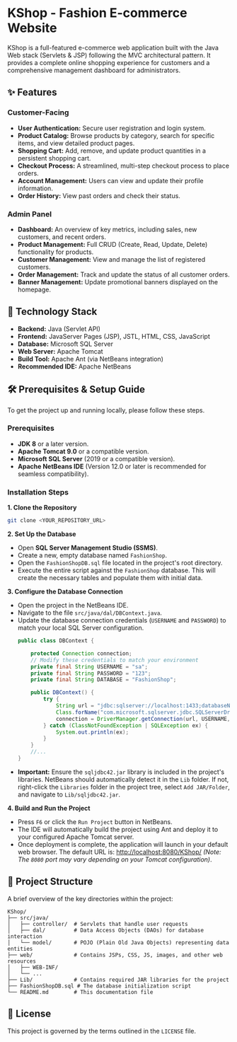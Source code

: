 # KShop - Fashion E-commerce Website

KShop is a full-featured e-commerce web application built with the Java Web stack (Servlets & JSP) following the MVC architectural pattern. It provides a complete online shopping experience for customers and a comprehensive management dashboard for administrators.

## ✨ Features

### Customer-Facing
- **User Authentication:** Secure user registration and login system.
- **Product Catalog:** Browse products by category, search for specific items, and view detailed product pages.
- **Shopping Cart:** Add, remove, and update product quantities in a persistent shopping cart.
- **Checkout Process:** A streamlined, multi-step checkout process to place orders.
- **Account Management:** Users can view and update their profile information.
- **Order History:** View past orders and check their status.

### Admin Panel
- **Dashboard:** An overview of key metrics, including sales, new customers, and recent orders.
- **Product Management:** Full CRUD (Create, Read, Update, Delete) functionality for products.
- **Customer Management:** View and manage the list of registered customers.
- **Order Management:** Track and update the status of all customer orders.
- **Banner Management:** Update promotional banners displayed on the homepage.

## 🚀 Technology Stack

- **Backend:** Java (Servlet API)
- **Frontend:** JavaServer Pages (JSP), JSTL, HTML, CSS, JavaScript
- **Database:** Microsoft SQL Server
- **Web Server:** Apache Tomcat
- **Build Tool:** Apache Ant (via NetBeans integration)
- **Recommended IDE:** Apache NetBeans

## 🛠️ Prerequisites & Setup Guide

To get the project up and running locally, please follow these steps.

### Prerequisites
- **JDK 8** or a later version.
- **Apache Tomcat 9.0** or a compatible version.
- **Microsoft SQL Server** (2019 or a compatible version).
- **Apache NetBeans IDE** (Version 12.0 or later is recommended for seamless compatibility).

### Installation Steps

**1. Clone the Repository**
```bash
git clone <YOUR_REPOSITORY_URL>
```

**2. Set Up the Database**
- Open **SQL Server Management Studio (SSMS)**.
- Create a new, empty database named `FashionShop`.
- Open the `FashionShopDB.sql` file located in the project's root directory.
- Execute the entire script against the `FashionShop` database. This will create the necessary tables and populate them with initial data.

**3. Configure the Database Connection**
- Open the project in the NetBeans IDE.
- Navigate to the file `src/java/dal/DBContext.java`.
- Update the database connection credentials (`USERNAME` and `PASSWORD`) to match your local SQL Server configuration.
  ```java
  public class DBContext {

      protected Connection connection;
      // Modify these credentials to match your environment
      private final String USERNAME = "sa";
      private final String PASSWORD = "123";
      private final String DATABASE = "FashionShop";

      public DBContext() {
          try {
              String url = "jdbc:sqlserver://localhost:1433;databaseName=" + DATABASE;
              Class.forName("com.microsoft.sqlserver.jdbc.SQLServerDriver");
              connection = DriverManager.getConnection(url, USERNAME, PASSWORD);
          } catch (ClassNotFoundException | SQLException ex) {
              System.out.println(ex);
          } 
      }
      //...
  }
  ```
- **Important:** Ensure the `sqljdbc42.jar` library is included in the project's libraries. NetBeans should automatically detect it in the `Lib` folder. If not, right-click the `Libraries` folder in the project tree, select `Add JAR/Folder`, and navigate to `Lib/sqljdbc42.jar`.

**4. Build and Run the Project**
- Press `F6` or click the `Run Project` button in NetBeans.
- The IDE will automatically build the project using Ant and deploy it to your configured Apache Tomcat server.
- Once deployment is complete, the application will launch in your default web browser. The default URL is:
  [http://localhost:8080/KShop/](http://localhost:8080/KShop/)
  *(Note: The `8080` port may vary depending on your Tomcat configuration)*.

## 📂 Project Structure

A brief overview of the key directories within the project:

```
KShop/
├── src/java/
│   ├── controller/  # Servlets that handle user requests
│   ├── dal/         # Data Access Objects (DAOs) for database interaction
│   └── model/       # POJO (Plain Old Java Objects) representing data entities
├── web/             # Contains JSPs, CSS, JS, images, and other web resources
│   ├── WEB-INF/
│   └── ...
├── Lib/             # Contains required JAR libraries for the project
├── FashionShopDB.sql # The database initialization script
└── README.md        # This documentation file
```

## 📄 License

This project is governed by the terms outlined in the `LICENSE` file.
